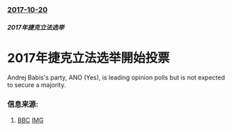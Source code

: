 ### [2017-10-20](/news/2017/10/20/index.md)

##### 2017年捷克立法选举
# 2017年捷克立法选举開始投票 

Andrej Babis's party, ANO (Yes), is leading opinion polls but is not expected to secure a majority.


### 信息来源:

1. [BBC](http://www.bbc.com/news/world-europe-41691098) [IMG](https://ichef.bbci.co.uk/news/1024/branded_news/67BF/production/_98395562_gettyimages-855125898.jpg)
